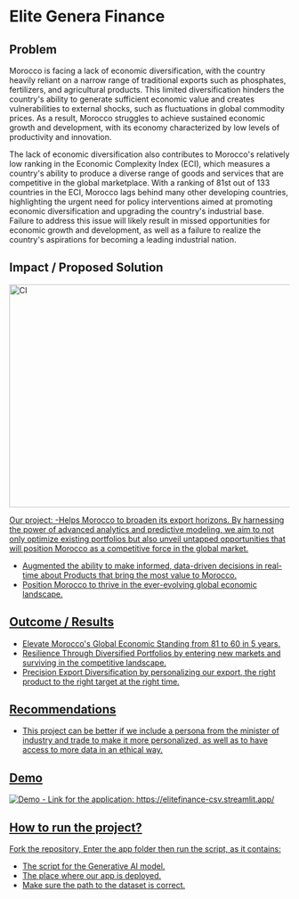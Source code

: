 # Elite Genera Finance

## Problem 

Morocco is facing a lack of economic diversification, with the country heavily reliant on a narrow range of traditional exports such as phosphates, fertilizers, and agricultural products. This limited diversification hinders the country's ability to generate sufficient economic value and creates vulnerabilities to external shocks, such as fluctuations in global commodity prices. As a result, Morocco struggles to achieve sustained economic growth and development, with its economy characterized by low levels of productivity and innovation.

The lack of economic diversification also contributes to Morocco's relatively low ranking in the Economic Complexity Index (ECI), which measures a country's ability to produce a diverse range of goods and services that are competitive in the global marketplace. With a ranking of 81st out of 133 countries in the ECI, Morocco lags behind many other developing countries, highlighting the urgent need for policy interventions aimed at promoting economic diversification and upgrading the country's industrial base. Failure to address this issue will likely result in missed opportunities for economic growth and development, as well as a failure to realize the country's aspirations for becoming a leading industrial nation.

## Impact / Proposed Solution 
<a href = "https://github.com/salmaelbarbori/2023-GenAI-Hackathon/blob/main/elitegenera-financial-geeks/code/CompetitievAdvantage.jpg">
    <img src = "https://github.com/salmaelbarbori/2023-GenAI-Hackathon/blob/main/elitegenera-financial-geeks/code/CompetitievAdvantage.jpg" alt = "CI"  width = "400%" height = "400px"/>

Our project:
-Helps Morocco to broaden its export horizons. By harnessing the power of advanced analytics and predictive modeling, we aim to not only optimize existing portfolios but also unveil untapped opportunities that will position Morocco as a competitive force in the global market.​
- Augmented the ability to make informed, data-driven decisions in real-time about Products that bring the most value to Morocco.
- Position Morocco to thrive in the ever-evolving global economic landscape.

## Outcome / Results
- Elevate Morocco's Global Economic Standing from 81 to 60 in 5 years.
- Resilience Through Diversified Portfolios by entering new markets and surviving in the competitive landscape.
- Precision Export Diversification by personalizing our export, the right product to the right target at the right time.

## Recommendations
- This project can be better if we include a persona from the minister of industry and trade to make it more personalized, as well as to have access to more data in an ethical way.

## Demo

<a href = "https://github.com/salmaelbarbori/2023-GenAI-Hackathon/blob/main/elitegenera-financial-geeks/code/app/EliteGenera_UI.jpeg">
    <img src = "https://github.com/salmaelbarbori/2023-GenAI-Hackathon/blob/main/elitegenera-financial-geeks/code/app/EliteGenera_UI.jpeg" alt = "Demo" />
- Link for the application: https://elitefinance-csv.streamlit.app/
    
## How to run the project?
Fork the repository, Enter the app folder then run the script, as it contains:
- The script for the Generative AI model.
- The place where our app is deployed.
- Make sure the path to the dataset is correct.
